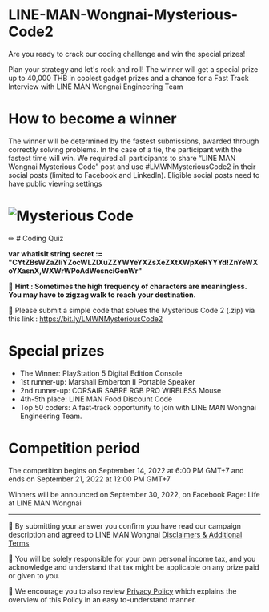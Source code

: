 # LINE-MAN-Wongnai-Mysterious-Code2
Are you ready to crack our coding challenge and win the special prizes!


Plan your strategy and let's rock and roll! The winner will get a special prize up to 40,000 THB in coolest gadget prizes and a chance for a Fast Track Interview with LINE MAN Wongnai Engineering Team


# How to become a winner
The winner will be determined by the fastest submissions, awarded through correctly solving problems. In the case of a tie, the participant with the fastest time will win. We required all participants to share “LINE MAN Wongnai Mysterious Code” post and use #LMWNMysteriousCode2 in their social posts (limited to Facebook and LinkedIn). Eligible social posts need to have public viewing settings



# ![Mysterious Code](https://user-images.githubusercontent.com/108649272/190095376-156092bf-3f88-49c1-b813-d7c432ad9b4e.jpg)


✏ # Coding Quiz


**var whatIsIt string**
**secret := "CYtZBsWZaZliYZocWLZlXuZZYWYeYXZsXeZXtXWpXeRYYYd!ZnYeWXoYXasnX,WXWrWPoAdWesnciGenWr"**


📍 **Hint : Sometimes the high frequency of characters are meaningless. You may have to zigzag walk to reach your destination.**


📍 Please submit a simple code that solves the Mysterious Code 2 (.zip) via this link : https://bit.ly/LMWNMysteriousCode2


# Special prizes

- The Winner:  PlayStation 5 Digital Edition Console 
- 1st runner-up: Marshall Emberton II Portable Speaker
- 2nd runner-up: CORSAIR SABRE RGB PRO WIRELESS Mouse
- 4th-5th place: LINE MAN Food Discount Code
- Top 50 coders: A fast-track opportunity to join with LINE MAN Wongnai Engineering Team.


# Competition period

The competition begins on September 14, 2022 at 6:00 PM GMT+7 and ends on September 21, 2022 at 12:00 PM GMT+7  


Winners will be announced on September 30, 2022, on Facebook Page: Life at LINE MAN Wongnai 



--------
📍 By submitting your answer you confirm you have read our campaign description and agreed to LINE MAN Wongnai [Disclaimers & Additional Terms](https://drive.google.com/file/d/1YD-2wboc_7QPEP1cX6fHNVPRteH63QEs/view?usp=sharing)


📍 You will be solely responsible for your own personal income tax, and you acknowledge and understand that tax might be applicable on any prize paid or given to you. 


📍 We encourage you to also review [Privacy Policy](https://drive.google.com/file/d/1n2Z6sdUwgDRZL8r7GhKHsW_wOU409Mta/view?usp=sharing) which explains the overview of this Policy in an easy to-understand manner.


